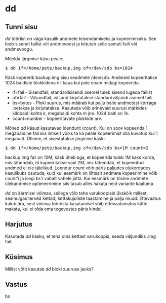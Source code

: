 # dd

## Tunni sisu

*dd* tööriist on väga kasulik andmete teisendamiseks ja kopeerimiseks. See loeb sisendi failist või andmevoost ja kirjutab selle samuti faili või andmevoogu.

Mõelda järgmise käsu peale:

<pre>$ dd if=/home/pete/backup.img of=/dev/sdb bs=1024 </pre>

Käsk kopeerib backup.img sisu seadmele /dev/sdb. Andmeid kopeeritakse 1024 baidiste blokkidena nii kaua kui pole enam midagi kopeerida.

<ul>
<li>if=fail - Sisendfail, standardsisendi asemel tuleb sisend lugeda failist</li>
<li>of=fail - Väljundfail, väljund kirjutatakse standardväljundi asemel faili</li>
<li>bs=bytes - Ploki suurus, mis määrab kui palju baite andmetest korraga loetakse ja kirjutatakse. Kasutada võib erinevaid suurusi märkides kilobaidi kohta k, megabaidi kohta m jne. 1024 baiti on 1k.</li>
<li>count=number - kopeeritavate plokkide arv.</li>
</ul> 

Mõned *dd* käsud kasutavad loendurit (*count*). Kui on soov kopeerida 1 megabaidine fail siis ilmselt võiks ta ka peale kopeerimist olla kuvatud kui 1 megabait. Ütleme, et sisestatakse järgmine käsk:

<pre>$ dd if=/home/pete/backup.img of=/dev/sdb bs=1M count=2</pre>

backup.img fail on 10M, käsk ütleb aga, et kopeerida tuleb 1M kaks korda, mis tähendab, et kopeeritakse vaid 2M, mis tähendab, et kopeeritud andmed ei ole täielikud. Loendur *count* võib päris paljudes olukordades kasulikuks osutuda, kuid kui eesmärk on lihtsalt andmete kopeerimine võib *count*'i ja isegi *bs*'i vabalt vahele jätta. Kui eesmärk on tõsine andmete ülekandmise optimeerimine siis tasub alles hakata neid variante kaaluma.

*dd* on äärmisel võimas, sellega võib teha varukoopiaid ükskõik millest, sealhulgas terved kettad, kettakujutiste taastamine ja palju muud. Ettevaatus kulub ära, sest võimsa tööriista kasutamisel  võib ettevaatamatus kätte maksta, kui ei olda oma tegevustes päris kindel.

## Harjutus

Kasutada *dd* käsku, et teha oma kettast varukoopia, seada väljundiks .img fail.

## Küsimus

Millist võtit kasutab *dd* bloki suuruse jaoks?

## Vastus

bs
